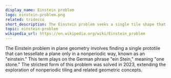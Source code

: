 ```yaml
---
display_name: Einstein problem
logo: einstein-problem.png
related: tridecco
short_description: The Einstein problem seeks a single tile shape that can tessellate a plane only nonperiodically, known as an "einstein".
topic: einstein-problem
wikipedia_url: https://en.wikipedia.org/wiki/Einstein_problem
---
```


The Einstein problem in plane geometry involves finding a single prototile that can tessellate a plane only in a nonperiodic way, known as an "einstein." This term plays on the German phrase "ein Stein," meaning "one stone." The strictest form of this problem was solved in 2023, extending the exploration of nonperiodic tiling and related geometric concepts.
